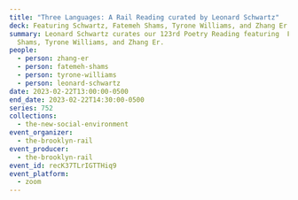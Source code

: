 ```yaml
---
title: "Three Languages: A Rail Reading curated by Leonard Schwartz"
deck: Featuring Schwartz, Fatemeh Shams, Tyrone Williams, and Zhang Er
summary: Leonard Schwartz curates our 123rd Poetry Reading featuring  Fatemeh
  Shams, Tyrone Williams, and Zhang Er.
people:
  - person: zhang-er
  - person: fatemeh-shams
  - person: tyrone-williams
  - person: leonard-schwartz
date: 2023-02-22T13:00:00-0500
end_date: 2023-02-22T14:30:00-0500
series: 752
collections:
  - the-new-social-environment
event_organizer:
  - the-brooklyn-rail
event_producer:
  - the-brooklyn-rail
event_id: recK37TLrIGTTHiq9
event_platform:
  - zoom
---
```


